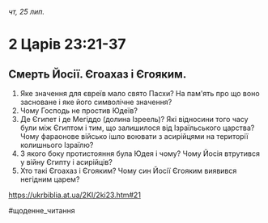 
_чт, 25 лип._

# 2 Царів 23:21-37

## Смерть Йосії. Єгоахаз і Єгояким.
1. Яке значення для євреїв мало свято Пасхи? На пам'ять про що воно засноване і яке його символічне значення?
2. Чому Господь не простив Юдеїв?
3. Де Єгипет і де Мегіддо (долина Ізреель)? Які відносини того часу були між Єгиптом і тим, що залишилося від Ізраїльського царства? Чому фараонове військо ішло воювати з асирійцями на території колишнього Ізраїлю?
4. З якого боку протистояння була Юдея і чому? Чому Йосія втрутився у війну Єгипту і асирійців?
5. Хто такі Єгоахаз і Єгояким? Чому син Йосії Єгояким виявився негідним царем?

https://ukrbiblia.at.ua/2KI/2ki23.htm#21 

#щоденне_читання
